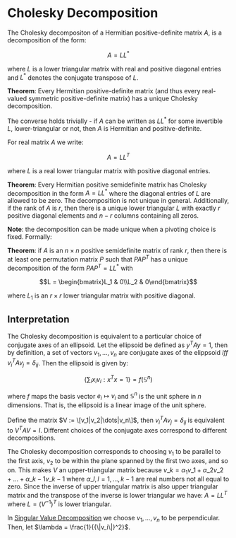 # Cholesky Decomposition

The Cholesky decompositon of a Hermitian positive-definite matrix $A$, is a decomposition of the form:

$$A = LL^{*}$$

where $L$ is a lower triangular matrix with real and positive diagonal entries and $L^{*}$ denotes the conjugate transpose of $L$.

**Theorem**: Every Hermitian positive-definite matrix (and thus every real-valued symmetric positive-definite matrix) has a unique Cholesky decomposition.

The converse holds trivially - if $A$ can be written as $LL^{*}$ for some invertible $L$, lower-triangular or not, then $A$ is Hermitian and positive-definite.

For real matrix $A$ we write:

$$A = LL^{T}$$

where $L$ is a real lower triangular matrix with positive diagonal entries.

**Theorem**: Every Hermitian positive semidefinite matrix has Cholesky decomposition in the form $A = LL^{*}$ where the diagonal entries of $L$ are allowed to be zero. The decomposition is not unique in general. Additionally, if the rank of $A$ is $r$, then there is a unique lower triangular $L$ with exactly $r$ positive diagonal elements and $n-r$ columns containing all zeros. 

**Note**: the decomposition can be made unique when a pivoting choice is fixed. Formally:

**Theorem**: if $A$ is an $n \times n$ positive semidefinite matrix of rank $r$, then there is at least one permutation matrix $P$ such that $PAP^{T}$ has a unique decomposition of the form $PAP^{T} = LL^{*}$ with 
```math
L = \begin{bmatrix}L_1 & 0\\L_2 & 0\end{bmatrix}
```
where $L_1$ is an $r \times r$ lower triangular matrix with positive diagonal.

## Interpretation

The Cholesky decomposition is equivalent to a particular choice of conjugate axes of an ellipsoid. Let the ellipsoid be defined as $y^{T}Ay=1$, then by definition, a set of vectors $v_1,\dots,v_n$ are conjugate axes of the elippsoid $iff$ $v_{i}^{T}Av_j = {\delta}_{ij}$. 
Then the ellipsoid is given by:
```math
\biggl\{\sum_{i}{x_i}{v_i}:{x^T}{x}=1\biggr\}=f\left({\mathbb{S}}^{n}\right)
```
where $f$ maps the basis vector $e_i \mapsto v_i$ and ${\mathbb{S}}^{n}$ is the unit sphere in $n$ dimensions. That is, the ellipsoid is a linear image of the unit sphere.

Define the matrix $V := \[v_1|v_2|\dots|v_n\]$, then ${v_i}^{T}Av_j = {\delta}_{ij}$ is equivalent to $V^{T}AV = I$. Different choices of the conjugate axes correspond to different decompositions.

The Cholesky decomposition corresponds to choosing $v_1$ to be parallel to the first axis, $v_2$ to be within the plane spanned by the first two axes, and so on.
This makes $V$ an upper-triangular matrix because $v\_k = {\alpha}_{1} {v\_1} + {\alpha}\_{2} {v\_2} + \dots + {\alpha}\_{k-1} {v\_{k-1}}$ where ${\alpha}\_l, l=1,\dots,k-1$ are real numbers not all equal to zero. Since the inverse of upper triangular matrix is also upper triangular matrix and the transpose of the inverse is lower triangular we have: $A = LL^{T}$ where $L = {\left(V^{-1}\right)}^{T}$ is lower triangular. 

In [Singular Value Decomposition](https://github.com/dimitarpg13/probabilistic_model_examples/blob/main/docs/SingularValueDecomposition.md) we choose $v_1,\dots,v_n$ to be perpendicular. Then, let $\lambda = \frac{1}{{\|v_i\|}^2}$. 
